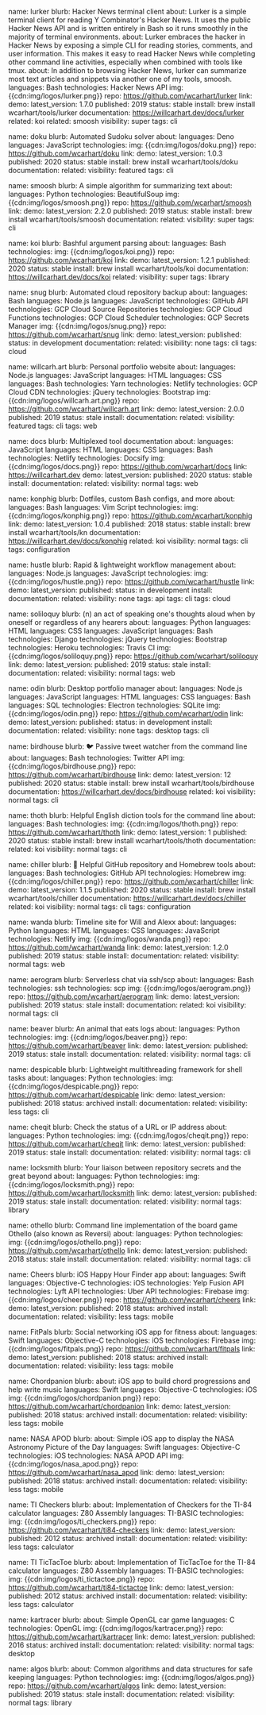 name: lurker
blurb: Hacker News terminal client
about: Lurker is a simple terminal client for reading Y Combinator's Hacker News. It uses the public Hacker News API and is written entirely in Bash so it runs smoothly in the majority of terminal environments.
about: Lurker embraces the hacker in Hacker News by exposing a simple CLI for reading stories, comments, and user information. This makes it easy to read Hacker News while completing other command line activities, especially when combined with tools like tmux.
about: In addition to browsing Hacker News, lurker can summarize most text articles and snippets via another one of my tools, smoosh.
languages: Bash
technologies: Hacker News API
img: {{cdn:img/logos/lurker.png}}
repo: https://github.com/wcarhart/lurker
link:
demo:
latest_version: 1.7.0
published: 2019
status: stable
install: brew install wcarhart/tools/lurker
documentation: https://willcarhart.dev/docs/lurker
related: koi
related: smoosh
visibility: super
tags: cli

name: doku
blurb: Automated Sudoku solver
about:
languages: Deno
languages: JavaScript
technologies:
img: {{cdn:img/logos/doku.png}}
repo: https://github.com/wcarhart/doku
link:
demo:
latest_version: 1.0.3
published: 2020
status: stable
install: brew install wcarhart/tools/doku
documentation:
related:
visibility: featured
tags: cli

name: smoosh
blurb: A simple algorithm for summarizing text
about:
languages: Python
technologies: BeautifulSoup
img: {{cdn:img/logos/smoosh.png}}
repo: https://github.com/wcarhart/smoosh
link:
demo:
latest_version: 2.2.0
published: 2019
status: stable
install: brew install wcarhart/tools/smoosh
documentation:
related:
visibility: super
tags: cli

name: koi
blurb: Bashful argument parsing
about:
languages: Bash
technologies:
img: {{cdn:img/logos/koi.png}}
repo: https://github.com/wcarhart/koi
link:
demo:
latest_version: 1.2.1
published: 2020
status: stable
install: brew install wcarhart/tools/koi
documentation: https://willcarhart.dev/docs/koi
related:
visibility: super
tags: library

name: snug
blurb: Automated cloud repository backup
about:
languages: Bash
languages: Node.js
languages: JavaScript
technologies: GitHub API
technologies: GCP Cloud Source Repositories
technologies: GCP Cloud Functions
technologies: GCP Cloud Scheduler
technologies: GCP Secrets Manager
img: {{cdn:img/logos/snug.png}}
repo: https://github.com/wcarhart/snug
link:
demo:
latest_version:
published:
status: in development
documentation:
related:
visibility: none
tags: cli
tags: cloud

name: willcarh.art
blurb: Personal portfolio website
about:
languages: Node.js
languages: JavaScript
languages: HTML
languages: CSS
languages: Bash
technologies: Yarn
technologies: Netlify
technologies: GCP Cloud CDN
technologies: jQuery
technologies: Bootstrap
img: {{cdn:img/logos/willcarh.art.png}}
repo: https://github.com/wcarhart/willcarh.art
link:
demo:
latest_version: 2.0.0
published: 2019
status: stale
install:
documentation:
related:
visibility: featured
tags: cli
tags: web

name: docs
blurb: Multiplexed tool documentation
about:
languages: JavaScript
languages: HTML
languages: CSS
languages: Bash
technologies: Netlify
technologies: Docsify
img: {{cdn:img/logos/docs.png}}
repo: https://github.com/wcarhart/docs
link: https://willcarhart.dev
demo:
latest_version:
published: 2020
status: stable
install:
documentation:
related:
visibility: normal
tags: web

name: konphig
blurb: Dotfiles, custom Bash configs, and more
about:
languages: Bash
languages: Vim Script
technologies:
img: {{cdn:img/logos/konphig.png}}
repo: https://github.com/wcarhart/konphig
link:
demo:
latest_version: 1.0.4
published: 2018
status: stable
install: brew install wcarhart/tools/kn
documentation: https://willcarhart.dev/docs/konphig
related: koi
visibility: normal
tags: cli
tags: configuration

name: hustle
blurb: Rapid & lightweight workflow management
about:
languages: Node.js
languages: JavaScript
technologies:
img: {{cdn:img/logos/hustle.png}}
repo: https://github.com/wcarhart/hustle
link:
demo:
latest_version:
published:
status: in development
install:
documentation:
related:
visibility: none
tags: api
tags: cli
tags: cloud

name: soliloquy
blurb: (n) an act of speaking one's thoughts aloud when by oneself or regardless of any hearers
about:
languages: Python
languages: HTML
languages: CSS
languages: JavaScript
languages: Bash
technologies: Django
technologies: jQuery
technologies: Bootstrap
technologies: Heroku
technologies: Travis CI
img: {{cdn:img/logos/soliloquy.png}}
repo: https://github.com/wcarhart/soliloquy
link:
demo:
latest_version:
published: 2019
status: stale
install:
documentation:
related:
visibility: normal
tags: web

name: odin
blurb: Desktop portfolio manager
about:
languages: Node.js
languages: JavaScript
languages: HTML
languages: CSS
languages: Bash
languages: SQL
technologies: Electron
technologies: SQLite
img: {{cdn:img/logos/odin.png}}
repo: https://github.com/wcarhart/odin
link:
demo:
latest_version:
published:
status: in development
install:
documentation:
related:
visibility: none
tags: desktop
tags: cli

name: birdhouse
blurb: 🐦 Passive tweet watcher from the command line
about:
languages: Bash
technologies: Twitter API
img: {{cdn:img/logos/birdhouse.png}}
repo: https://github.com/wcarhart/birdhouse
link:
demo:
latest_version: 12
published: 2020
status: stable
install: brew install wcarhart/tools/birdhouse
documentation: https://willcarhart.dev/docs/birdhouse
related: koi
visibility: normal
tags: cli

name: thoth
blurb: Helpful English diction tools for the command line
about:
languages: Bash
technologies:
img: {{cdn:img/logos/thoth.png}}
repo: https://github.com/wcarhart/thoth
link:
demo:
latest_version: 1
published: 2020
status: stable
install: brew install wcarhart/tools/thoth
documentation:
related: koi
visibility: normal
tags: cli

name: chiller
blurb: 🍺 Helpful GitHub repository and Homebrew tools
about:
languages: Bash
technologies: GitHub API
technologies: Homebrew
img: {{cdn:img/logos/chiller.png}}
repo: https://github.com/wcarhart/chiller
link:
demo:
latest_version: 1.1.5
published: 2020
status: stable
install: brew install wcarhart/tools/chiller
documentation: https://willcarhart.dev/docs/chiller
related: koi
visibility: normal
tags: cli
tags: configuration

name: wanda
blurb: Timeline site for Will and Alexx
about:
languages: Python
languages: HTML
languages: CSS
languages: JavaScript
technologies: Netlify
img: {{cdn:img/logos/wanda.png}}
repo: https://github.com/wcarhart/wanda
link:
demo:
latest_version: 1.2.0
published: 2019
status: stable
install:
documentation:
related:
visibility: normal
tags: web

name: aerogram
blurb: Serverless chat via ssh/scp
about:
languages: Bash
technologies: ssh
technologies: scp
img: {{cdn:img/logos/aerogram.png}}
repo: https://github.com/wcarhart/aerogram
link:
demo:
latest_version:
published: 2019
status: stale
install:
documentation:
related: koi
visibility: normal
tags: cli

name: beaver
blurb: An animal that eats logs
about:
languages: Python
technologies:
img: {{cdn:img/logos/beaver.png}}
repo: https://github.com/wcarhart/beaver
link:
demo:
latest_version:
published: 2019
status: stale
install:
documentation:
related:
visibility: normal
tags: cli

name: despicable
blurb: Lightweight multithreading framework for shell tasks
about:
languages: Python
technologies:
img: {{cdn:img/logos/despicable.png}}
repo: https://github.com/wcarhart/despicable
link:
demo:
latest_version:
published: 2018
status: archived
install:
documentation:
related:
visibility: less
tags: cli

name: cheqit
blurb: Check the status of a URL or IP address
about:
languages: Python
technologies:
img: {{cdn:img/logos/cheqit.png}}
repo: https://github.com/wcarhart/cheqit
link:
demo:
latest_version:
published: 2019
status: stale
install:
documentation:
related:
visibility: normal
tags: cli

name: locksmith
blurb: Your liaison between repository secrets and the great beyond
about:
languages: Python
technologies:
img: {{cdn:img/logos/locksmith.png}}
repo: https://github.com/wcarhart/locksmith
link:
demo:
latest_version:
published: 2019
status: stale
install:
documentation:
related:
visibility: normal
tags: library

name: othello
blurb: Command line implementation of the board game Othello (also known as Reversi)
about:
languages: Python
technologies:
img: {{cdn:img/logos/othello.png}}
repo: https://github.com/wcarhart/othello
link:
demo:
latest_version:
published: 2018
status: stale
install:
documentation:
related:
visibility: normal
tags: cli

name: Cheers
blurb: iOS Happy Hour Finder app
about:
languages: Swift
languages: Objective-C
technologies: iOS
technologies: Yelp Fusion API
technologies: Lyft API
technologies: Uber API
technologies: Firebase
img: {{cdn:img/logos/cheer.png}}
repo: https://github.com/wcarhart/cheers
link:
demo:
latest_version:
published: 2018
status: archived
install:
documentation:
related:
visibility: less
tags: mobile

name: FitPals
blurb: Social networking iOS app for fitness
about:
languages: Swift
languages: Objective-C
technologies: iOS
technologies: Firebase
img: {{cdn:img/logos/fitpals.png}}
repo: https://github.com/wcarhart/fitpals
link:
demo:
latest_version:
published: 2018
status: archived
install:
documentation:
related:
visibility: less
tags: mobile

name: Chordpanion
blurb:
about: iOS app to build chord progressions and help write music
languages: Swift
languages: Objective-C
technologies: iOS
img: {{cdn:img/logos/chordpanion.png}}
repo: https://github.com/wcarhart/chordpanion
link:
demo:
latest_version:
published: 2018
status: archived
install:
documentation:
related:
visibility: less
tags: mobile

name: NASA APOD
blurb:
about: Simple iOS app to display the NASA Astronomy Picture of the Day
languages: Swift
languages: Objective-C
technologies: iOS
technologies: NASA APOD API
img: {{cdn:img/logos/nasa_apod.png}}
repo: https://github.com/wcarhart/nasa_apod
link:
demo:
latest_version:
published: 2018
status: archived
install:
documentation:
related:
visibility: less
tags: mobile

name: TI Checkers
blurb:
about: Implementation of Checkers for the TI-84 calculator
languages: Z80 Assembly
languages: TI-BASIC
technologies:
img: {{cdn:img/logos/ti_checkers.png}}
repo: https://github.com/wcarhart/ti84-checkers
link:
demo:
latest_version:
published: 2012
status: archived
install:
documentation:
related:
visibility: less
tags: calculator

name: TI TicTacToe
blurb:
about: Implementation of TicTacToe for the TI-84 calculator
languages: Z80 Assembly
languages: TI-BASIC
technologies:
img: {{cdn:img/logos/ti_tictactoe.png}}
repo: https://github.com/wcarhart/ti84-tictactoe
link:
demo:
latest_version:
published: 2012
status: archived
install:
documentation:
related:
visibility: less
tags: calculator

name: kartracer
blurb:
about: Simple OpenGL car game
languages: C
technologies: OpenGL
img: {{cdn:img/logos/kartracer.png}}
repo: https://github.com/wcarhart/kartracer
link:
demo:
latest_version:
published: 2016
status: archived
install:
documentation:
related:
visibility: normal
tags: desktop

name: algos
blurb:
about: Common algorithms and data structures for safe keeping
languages: Python
technologies:
img: {{cdn:img/logos/algos.png}}
repo: https://github.com/wcarhart/algos
link:
demo:
latest_version:
published: 2019
status: stale
install:
documentation:
related:
visibility: normal
tags: library